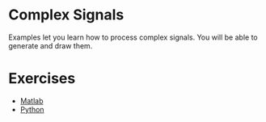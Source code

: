 Complex Signals
===

Examples let you learn how to process complex signals. You will be able to generate and draw them.

# Exercises
* [Matlab](./matlab/)
* [Python](./python/)
